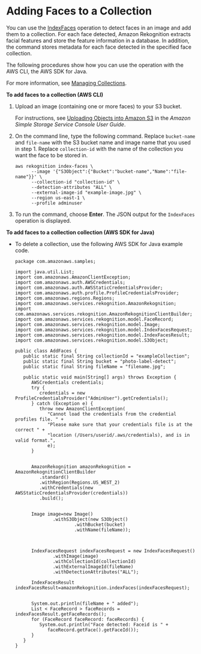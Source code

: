 # Adding Faces to a Collection<a name="add-faces-to-collection-procedure"></a>

You can use the [IndexFaces](API_IndexFaces.md) operation to detect faces in an image and add them to a collection\. For each face detected, Amazon Rekognition extracts facial features and store the feature information in a database\. In addition, the command stores metadata for each face detected in the specified face collection\. 

The following procedures show how you can use the operation with the AWS CLI, the AWS SDK for Java\. 

For more information, see [Managing Collections](managing-collections.md)\. 

**To add faces to a collection \(AWS CLI\)**

1. Upload an image \(containing one or more faces\) to your S3 bucket\. 

   For instructions, see [Uploading Objects into Amazon S3](http://docs.aws.amazon.com/AmazonS3/latest/user-guide/UploadingObjectsintoAmazonS3.html) in the *Amazon Simple Storage Service Console User Guide*\.

1. On the command line, type the following command\. Replace `bucket-name` and `file-name` with the S3 bucket name and image name that you used in step 1\. Replace `collection-id` with the name of the collection you want the face to be stored in\.

   ```
   aws rekognition index-faces \
         --image '{"S3Object":{"Bucket":"bucket-name","Name":"file-name"}}' \
         --collection-id "collection-id" \
         --detection-attributes "ALL" \
         --external-image-id "example-image.jpg" \
         --region us-east-1 \
         --profile adminuser
   ```

1. To run the command, choose **Enter**\. The JSON output for the `IndexFaces` operation is displayed\. 

**To add faces to a collection collection \(AWS SDK for Java\)**

+ To delete a collection, use the following AWS SDK for Java example code\.

  ```
  package com.amazonaws.samples;
  
  import java.util.List;
  import com.amazonaws.AmazonClientException;
  import com.amazonaws.auth.AWSCredentials;
  import com.amazonaws.auth.AWSStaticCredentialsProvider;
  import com.amazonaws.auth.profile.ProfileCredentialsProvider;
  import com.amazonaws.regions.Regions;
  import com.amazonaws.services.rekognition.AmazonRekognition;
  import com.amazonaws.services.rekognition.AmazonRekognitionClientBuilder;
  import com.amazonaws.services.rekognition.model.FaceRecord;
  import com.amazonaws.services.rekognition.model.Image;
  import com.amazonaws.services.rekognition.model.IndexFacesRequest;
  import com.amazonaws.services.rekognition.model.IndexFacesResult;
  import com.amazonaws.services.rekognition.model.S3Object;
  
  public class AddFaces {
     public static final String collectionId = "exampleCollection";
     public static final String bucket = "photo-label-detect";
     public static final String fileName = "filename.jpg";
  
     public static void main(String[] args) throws Exception {
        AWSCredentials credentials;
        try {
           credentials = new ProfileCredentialsProvider("AdminUser").getCredentials();
        } catch (Exception e) {
           throw new AmazonClientException(
              "Cannot load the credentials from the credential profiles file. " +
              "Please make sure that your credentials file is at the correct " +
              "location (/Users/userid/.aws/credentials), and is in valid format.",
              e);
        }
  
  
        AmazonRekognition amazonRekognition = AmazonRekognitionClientBuilder
           .standard()
           .withRegion(Regions.US_WEST_2)
           .withCredentials(new AWSStaticCredentialsProvider(credentials))
           .build();
  
           
        Image image=new Image()
                .withS3Object(new S3Object()
                        .withBucket(bucket)
                        .withName(fileName));
        
        
        
        IndexFacesRequest indexFacesRequest = new IndexFacesRequest()
                .withImage(image)
                .withCollectionId(collectionId)
                .withExternalImageId(fileName)
                .withDetectionAttributes("ALL");
        
        IndexFacesResult indexFacesResult=amazonRekognition.indexFaces(indexFacesRequest);
        
       
        System.out.println(fileName + " added");
        List < FaceRecord > faceRecords = indexFacesResult.getFaceRecords();
        for (FaceRecord faceRecord: faceRecords) {
           System.out.println("Face detected: Faceid is " +
              faceRecord.getFace().getFaceId());
        }
     }
  }
  ```